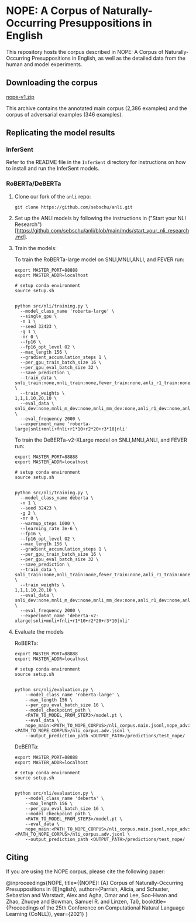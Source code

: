 # NOPE: A Corpus of Naturally-Occurring Presuppositions in English

This repository hosts the corpus described in NOPE: A Corpus of Naturally-Occurring Presuppositions in English, as well as the detailed data from the human and model experiments.

## Downloading the corpus


[nope-v1.zip](https://github.com/nyu-mll/nope/raw/main/annotated_corpus/nope-v1.zip)

This archive contains the annotated main corpus (2,386 examples) and the corpus of adversarial examples (346 examples). 

## Replicating the model results

### InferSent

Refer to the README file in the `InferSent` directory for instructions on how to install and run the InferSent models.

### RoBERTa/DeBERTa

1. Clone our fork of the `anli` repo:

    ```
    git clone https://github.com/sebschu/anli.git 
    ````

2. Set up the ANLI models by following the instructions in ("Start your NLI Research")[https://github.com/sebschu/anli/blob/main/mds/start_your_nli_research.md].

3. Train the models:



    To train the RoBERTa-large model on SNLI,MNLI,ANLI, and FEVER run:
    
    ```
    export MASTER_PORT=88888
    export MASTER_ADDR=localhost

    # setup conda environment
    source setup.sh


    python src/nli/training.py \
      --model_class_name 'roberta-large' \
      --single_gpu \
      -n 1 \
      --seed 32423 \
      -g 1 \
      -nr 0 \
      --fp16 \
      --fp16_opt_level O2 \
      --max_length 156 \
      --gradient_accumulation_steps 1 \
      --per_gpu_train_batch_size 16 \
      --per_gpu_eval_batch_size 32 \
      --save_prediction \
      --train_data \
    snli_train:none,mnli_train:none,fever_train:none,anli_r1_train:none,anli_r2_train:none,anli_r3_train:none \
      --train_weights \
    1,1,1,10,20,10 \
      --eval_data \
    snli_dev:none,mnli_m_dev:none,mnli_mm_dev:none,anli_r1_dev:none,anli_r2_dev:none,anli_r3_dev:none \
      --eval_frequency 2000 \
      --experiment_name 'roberta-large|snli+mnli+fnli+r1*10+r2*20+r3*10|nli'
    ```

    To train the DeBERTa-v2-XLarge model on SNLI,MNLI,ANLI, and FEVER run:
    
    ```
    export MASTER_PORT=88888
    export MASTER_ADDR=localhost

    # setup conda environment
    source setup.sh


    python src/nli/training.py \
      --model_class_name deberta \
      -n 1 \
      --seed 32423 \
      -g 2 \
      -nr 0 \
      --warmup_steps 1000 \
      --learning_rate 3e-6 \
      --fp16 \
      --fp16_opt_level O2 \
      --max_length 156 \
      --gradient_accumulation_steps 1 \
      --per_gpu_train_batch_size 16 \
      --per_gpu_eval_batch_size 32 \
      --save_prediction \
      --train_data \
    snli_train:none,mnli_train:none,fever_train:none,anli_r1_train:none,anli_r2_train:none,anli_r3_train:none \
      --train_weights \
    1,1,1,10,20,10 \
      --eval_data \
    snli_dev:none,mnli_m_dev:none,mnli_mm_dev:none,anli_r1_dev:none,anli_r2_dev:none,anli_r3_dev:none \
      --eval_frequency 2000 \
      --experiment_name 'deberta-v2-xlarge|snli+mnli+fnli+r1*10+r2*20+r3*10|nli'
    ```
    
4. Evaluate the models

    RoBERTa:

    ```
    export MASTER_PORT=88888
    export MASTER_ADDR=localhost

    # setup conda environment
    source setup.sh


    python src/nli/evaluation.py \
        --model_class_name 'roberta-large' \
        --max_length 156 \
        --per_gpu_eval_batch_size 16 \
        --model_checkpoint_path \
        <PATH_TO_MODEL_FROM_STEP3>/model.pt \
        --eval_data \
        nope_main:<PATH_TO_NOPE_CORPUS>/nli_corpus.main.jsonl,nope_adv:<PATH_TO_NOPE_CORPUS>/nli_corpus.adv.jsonl \
        --output_prediction_path <OUTPUT_PATH>/predictions/test_nope/
    
    ```
    
    DeBERTa:
    
    ```
    export MASTER_PORT=88888
    export MASTER_ADDR=localhost

    # setup conda environment
    source setup.sh


    python src/nli/evaluation.py \
        --model_class_name 'deberta' \
        --max_length 156 \
        --per_gpu_eval_batch_size 16 \
        --model_checkpoint_path \
        <PATH_TO_MODEL_FROM_STEP3>/model.pt \
        --eval_data \
        nope_main:<PATH_TO_NOPE_CORPUS>/nli_corpus.main.jsonl,nope_adv:<PATH_TO_NOPE_CORPUS>/nli_corpus.adv.jsonl \
        --output_prediction_path <OUTPUT_PATH>/predictions/test_nope/
    
    ```

## Citing

If you are using the NOPE corpus, please cite the following paper:

@inproceedings{NOPE,
  title={{NOPE}: {A} Corpus of Naturally-Occurring Presuppositions in {E}nglish},
  author={Parrish, Alicia, and Schuster, Sebastian and Warstadt, Alex and Agha, Omar and Lee, Soo-Hwan and Zhao, Zhuoye and Bowman, Samuel R. and Linzen, Tal},
  booktitle={Proceedings of the 25th Conference on Computational Natural Language Learning (CoNLL)},
  year={2021}
}


